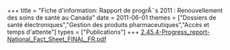 +++
title = "Fiche d'information: Rapport de progrÃ¨s 2011 : Renouvellement des soins de santé au Canada"
date = 2011-06-01
themes = ["Dossiers de santé électroniques","Gestion des produits pharmaceutiques","Accès et temps d'attente"]
types = ["Publications"]
+++
[2.45.4-Progress_report-National_Fact_Sheet_FINAL_FR.pdf](/files/2.45.4-Progress_report-National_Fact_Sheet_FINAL_FR.pdf)
